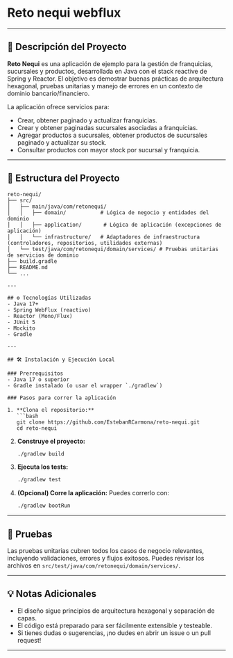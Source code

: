 # Reto nequi webflux
---

## 🚀 Descripción del Proyecto

**Reto Nequi** es una aplicación de ejemplo para la gestión de  franquicias, sucursales y productos, desarrollada en Java con el stack reactive de Spring y Reactor. El objetivo es demostrar buenas prácticas de arquitectura hexagonal, pruebas unitarias y manejo de errores en un contexto de dominio bancario/financiero.

La aplicación ofrece servicios para:
- Crear, obtener paginado y actualizar franquicias.
- Crear y obtener paginadas sucursales asociadas a franquicias.
- Agregar productos a sucursales, obtener productos de sucursales paginado y actualizar su stock.
- Consultar productos con mayor stock por sucursal y franquicia.

---

## 📂 Estructura del Proyecto

```
reto-nequi/
├── src/
│   ├── main/java/com/retonequi/
│   │   ├── domain/           # Lógica de negocio y entidades del dominio
│   │   ├── application/       # Lógica de aplicación (excepciones de aplicación)
│   │   └── infrastructure/   # Adaptadores de infraestructura (controladores, repositorios, utilidades externas)
│   └── test/java/com/retonequi/domain/services/ # Pruebas unitarias de servicios de dominio
├── build.gradle
├── README.md
└── ...

---

## ⚙️ Tecnologías Utilizadas
- Java 17+
- Spring WebFlux (reactivo)
- Reactor (Mono/Flux)
- JUnit 5
- Mockito
- Gradle

---

## 🛠️ Instalación y Ejecución Local

### Prerrequisitos
- Java 17 o superior
- Gradle instalado (o usar el wrapper `./gradlew`)

### Pasos para correr la aplicación

1. **Clona el repositorio:**
   ```bash
   git clone https://github.com/EstebanRCarmona/reto-nequi.git
   cd reto-nequi
   ```
2. **Construye el proyecto:**
   ```bash
   ./gradlew build
   ```
3. **Ejecuta los tests:**
   ```bash
   ./gradlew test
   ```
4. **(Opcional) Corre la aplicación:**
   Puedes correrlo con:
   ```bash
   ./gradlew bootRun
   ```

---

## 🧪 Pruebas
Las pruebas unitarias cubren todos los casos de negocio relevantes, incluyendo validaciones, errores y flujos exitosos. Puedes revisar los archivos en `src/test/java/com/retonequi/domain/services/`.

---

## 💡 Notas Adicionales
- El diseño sigue principios de arquitectura hexagonal y separación de capas.
- El código está preparado para ser fácilmente extensible y testeable.
- Si tienes dudas o sugerencias, ¡no dudes en abrir un issue o un pull request!

---